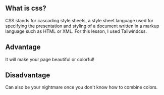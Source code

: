 ## What is css?

CSS stands for cascading style sheets, a style sheet language used for specifying the presentation and styling of a document written in a markup language such as HTML or XML.
For this lesson, I used Tailwindcss.

## Advantage

It will make your page beautiful or colorful!

## Disadvantage

Can also be your nightmare once you don't know how to combine colors.

